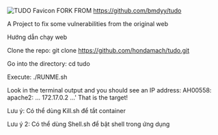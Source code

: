 ![TUDO Favicon](https://github.com/bmdyy/tudo/blob/main/favicon.ico?raw=true)
FORK FROM https://github.com/bmdyy/tudo

A Project to fix some vulnerabilities from the original web

Hướng dẫn chạy web

Clone the repo: git clone https://github.com/hondamach/tudo.git

Go into the directory: cd tudo

Execute: ./RUNME.sh

Look in the terminal output and you should see an IP address: AH00558: apache2: ... 172.17.0.2 ...' That is the target!

Lưu ý: Có thể dùng Kill.sh để tắt container

Lưu ý 2: Có thể dùng Shell.sh để bật shell trong ứng dụng
